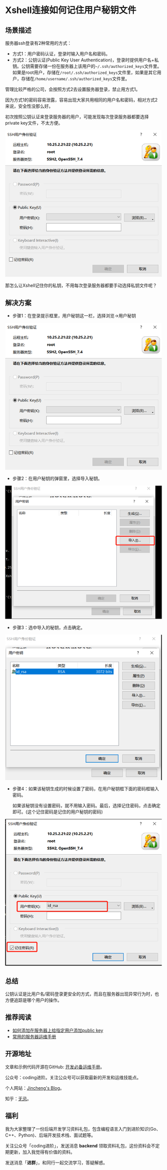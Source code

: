 # Xshell连接如何记住用户秘钥文件

## 场景描述

服务器ssh登录有2种常用的方式：

* 方式1：用户密码认证，登录时输入用户名和密码。
* 方式2：公钥认证(Public Key User Authentication)，登录时提供用户名+私钥。公钥需要存储一份在服务器上该用户的`~/.ssh/authorized_keys`文件里。如果是root用户，存储在`/root/.ssh/authorized_keys`文件里，如果是其它用户，存储在`/home/username/.ssh/authorized_keys`文件里。

管理比较严格的公司，会按照方式2去设置服务器登录，禁止用方式1。

因为方式1的密码容易泄露，容易出现大家共用相同的用户名和密码，相对方式2来说，安全性没那么好。

初次按照公钥认证来登录服务器的用户，可能发现每次登录服务器都要选择private key文件，不太方便。

![](../img/xshell-public-key-0.png) 

那怎么让Xshell记住你的私钥，不用每次登录服务器都要手动选择私钥文件呢？



## 解决方案

* 步骤1：在登录提示框里，用户秘钥这一栏，选择浏览->用户秘钥

![](../img/xshell-public-key-0.png) 

* 步骤2：在用户秘钥的弹窗里，选择导入秘钥。



![](../img/xshell-public-key-1.png) 

* 步骤3：选中导入的秘钥，点击确定。

![](../img/xshell-public-key-2.png) 

* 步骤4：如果该秘钥生成的时候设置了密码，在用户秘钥框下面的密码框输入密码。

  如果该秘钥没有设置密码，就不用输入密码。最后，选择记住密码，点击确定即可。(这个记住密码是记住的用户秘钥的密码)

![](../img/xshell-public-key-3.png) 

## 

## 总结

公钥认证是比用户名/密码登录更安全的方式，而且在服务器出现异常行为时，也方便追踪是哪个用户的操作。



## 推荐阅读

* [如何添加在服务器上给指定用户添加public key](https://github.com/jincheng9/sre#%E6%B7%BB%E5%8A%A0ssh-public-key)
* [常用的服务器运维手册](https://github.com/jincheng9/sre)



## 开源地址

文章和示例代码开源在GitHub: [开发必备运维手册](https://github.com/jincheng9/sre)。

公众号：coding进阶。关注公众号可以获取最新的开发和运维技能点。

个人网站：[Jincheng's Blog](https://jincheng9.github.io/)。

知乎：[无忌](https://www.zhihu.com/people/thucuhkwuji)。



## 福利

我为大家整理了一份后端开发学习资料礼包，包含编程语言入门到进阶知识(Go、C++、Python)、后端开发技术栈、面试题等。

关注公众号「coding进阶」，发送消息 **backend** 领取资料礼包，这份资料会不定期更新，加入我觉得有价值的资料。

发送消息「**进群**」，和同行一起交流学习，答疑解惑。
